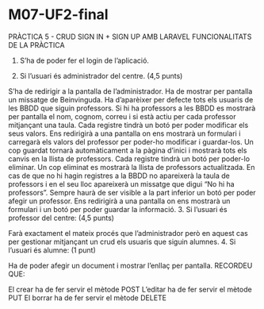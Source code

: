 # M07-UF2-final

PRÀCTICA 5 - CRUD
SIGN IN + SIGN UP AMB LARAVEL
FUNCIONALITATS DE LA PRÀCTICA
1. S’ha de poder fer el login de l’aplicació.

2. Si l’usuari és administrador del centre. (4,5 punts)

S’ha de redirigir a la pantalla de l’administrador.
Ha de mostrar per pantalla un missatge de Beinvinguda.
Ha d’aparèixer per defecte tots els usuaris de les BBDD que siguin professors. Si hi ha professors a les BBDD es mostrarà per pantalla el nom, cognom, correu i si està actiu per cada professor mitjançant una taula.
Cada registre tindrà un botó per poder modificar els seus valors.
Ens redirigirà a una pantalla on ens mostrarà un formulari i carregarà els valors del professor per poder-ho modificar i guardar-los.
Un cop guardat tornarà automàticament a la pàgina d’inici i mostrarà tots els canvis en la llista de professors.
Cada registre tindrà un botó per poder-lo eliminar.
Un cop eliminat es mostrarà la llista de professors actualitzada.
En cas de que no hi hagin registres a la BBDD no apareixerà la taula de professors i en el seu lloc apareixerà un missatge que digui “No hi ha professors”.
Sempre haurà de ser visible a la part inferior un botó per poder afegir un professor.
Ens redirigirà a una pantalla on ens mostrarà un formulari i un botó per poder guardar la informació.
3. Si l’usuari és professor del centre: (4,5 punts)

Farà exactament el mateix procés que l’administrador però en aquest cas per gestionar mitjançant un crud els usuaris que siguin alumnes.
4. Si l’usuari és alumne: (1 punt)

Ha de poder afegir un document i mostrar l’enllaç per pantalla.
RECORDEU QUE:

El crear ha de fer servir el mètode POST
L’editar ha de fer servir el mètode PUT
El borrar ha de fer servir el mètode DELETE